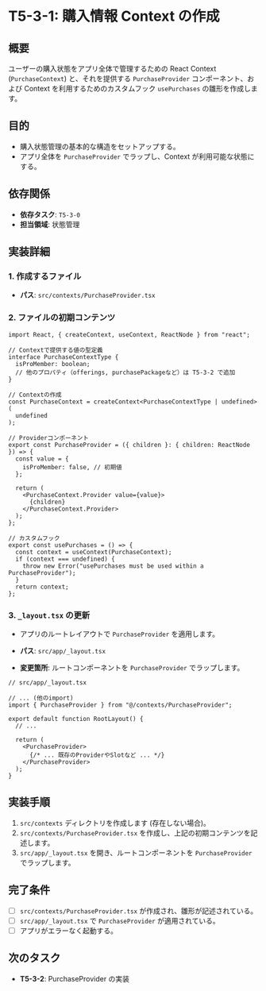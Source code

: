 # T5-3-1: 購入情報 Context の作成

## 概要

ユーザーの購入状態をアプリ全体で管理するための React Context (`PurchaseContext`) と、それを提供する `PurchaseProvider` コンポーネント、および Context を利用するためのカスタムフック `usePurchases` の雛形を作成します。

## 目的

- 購入状態管理の基本的な構造をセットアップする。
- アプリ全体を `PurchaseProvider` でラップし、Context が利用可能な状態にする。

## 依存関係

- **依存タスク**: `T5-3-0`
- **担当領域**: 状態管理

## 実装詳細

### 1. 作成するファイル

- **パス**: `src/contexts/PurchaseProvider.tsx`

### 2. ファイルの初期コンテンツ

```tsx
import React, { createContext, useContext, ReactNode } from "react";

// Contextで提供する値の型定義
interface PurchaseContextType {
  isProMember: boolean;
  // 他のプロパティ（offerings, purchasePackageなど）は T5-3-2 で追加
}

// Contextの作成
const PurchaseContext = createContext<PurchaseContextType | undefined>(
  undefined
);

// Providerコンポーネント
export const PurchaseProvider = ({ children }: { children: ReactNode }) => {
  const value = {
    isProMember: false, // 初期値
  };

  return (
    <PurchaseContext.Provider value={value}>
      {children}
    </PurchaseContext.Provider>
  );
};

// カスタムフック
export const usePurchases = () => {
  const context = useContext(PurchaseContext);
  if (context === undefined) {
    throw new Error("usePurchases must be used within a PurchaseProvider");
  }
  return context;
};
```

### 3. `_layout.tsx` の更新

- アプリのルートレイアウトで `PurchaseProvider` を適用します。

- **パス**: `src/app/_layout.tsx`
- **変更箇所**: ルートコンポーネントを `PurchaseProvider` でラップします。

```tsx
// src/app/_layout.tsx

// ... (他のimport)
import { PurchaseProvider } from "@/contexts/PurchaseProvider";

export default function RootLayout() {
  // ...

  return (
    <PurchaseProvider>
      {/* ... 既存のProviderやSlotなど ... */}
    </PurchaseProvider>
  );
}
```

## 実装手順

1.  `src/contexts` ディレクトリを作成します (存在しない場合)。
2.  `src/contexts/PurchaseProvider.tsx` を作成し、上記の初期コンテンツを記述します。
3.  `src/app/_layout.tsx` を開き、ルートコンポーネントを `PurchaseProvider` でラップします。

## 完了条件

- [ ] `src/contexts/PurchaseProvider.tsx` が作成され、雛形が記述されている。
- [ ] `src/app/_layout.tsx` で `PurchaseProvider` が適用されている。
- [ ] アプリがエラーなく起動する。

## 次のタスク

- **T5-3-2**: PurchaseProvider の実装
